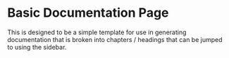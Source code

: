 # Basic Documentation Page

This is designed to be a simple template for use in generating documentation that is broken into chapters / headings that can be jumped to using the sidebar.
